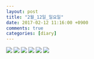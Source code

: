```yaml
---
layout: post
title: "2월_12일_일요일"
date: 2017-02-12 11:16:00 +0900
comments: true 
categories: [diary] 
---
```

![](http://blogfiles10.naver.net/MjAxNzAyMTJfOTAg/MDAxNDg2ODY1Nzg2MDMw.VO2vBVjat4NH2SBMZcLdPwuD0Z9jJaoFdrBf5EumibYg.z5ZDI9cxOj_bjeiR8s0bezw8OMoZYVGhcz3Zn1-7QEMg.JPEG.hotleve/NaverBlog_20170212_111625_07.jpg) 
![](http://blogfiles8.naver.net/MjAxNzAyMTJfOTgg/MDAxNDg2ODY1Nzg2Nzg0.R4053gMO4BDPIU9KpLBMXuhBEa8QN8w0-QszhYqifu0g.pZz1lCFwDVPfq4RLmUJbXWw5rzIABZRaYFKXn2bgoSMg.JPEG.hotleve/NaverBlog_20170212_111626_08.jpg) 
![](http://blogfiles15.naver.net/MjAxNzAyMTJfMjU2/MDAxNDg2ODY1Nzk1NzE1.mqiJLlz2FqgklJaGnYR5VGFBiphA2ROSiVf4UiKFD3Yg.1gyn90EYo8MvATiaZ_6QvhK8BwuAfoRu75Tr7zsG0f0g.JPEG.hotleve/NaverBlog_20170212_111635_24.jpg) 
![](http://blogfiles4.naver.net/MjAxNzAyMTJfMTMg/MDAxNDg2ODY1Nzk2NDM4.y546RZBt7hKkCV_DHao5OmtFR3gqCCXKV94iIfs7jIEg.W8c8qtEb3vCAI6nS_J42YJp4lmHWDrFL5xMUKKjLGYEg.JPEG.hotleve/NaverBlog_20170212_111635_25.jpg) 
![](http://blogfiles8.naver.net/MjAxNzAyMTJfNDcg/MDAxNDg2ODY1Nzk3MDMw.LCNjHA7XdaeQMPFsjPGzzEGMEIRkl5Pgki1oB07ybPAg.LtlbfKjXZ3DY-r07n4C_qYjBKuGncKUWBgOpAllaJlwg.JPEG.hotleve/NaverBlog_20170212_111636_26.jpg) 
![](http://blogfiles13.naver.net/MjAxNzAyMTJfMTUz/MDAxNDg2ODY1Nzk3NDY2.BvaxqyK2zj1QFweXnqrE7gE7ZpXMCTV33K4YF2J7Ynkg.M2bTzDBFzt6UdEkyvLDvnOu7ZMUHwIVzmqblu_8vEiUg.JPEG.hotleve/NaverBlog_20170212_111637_27.jpg) 
